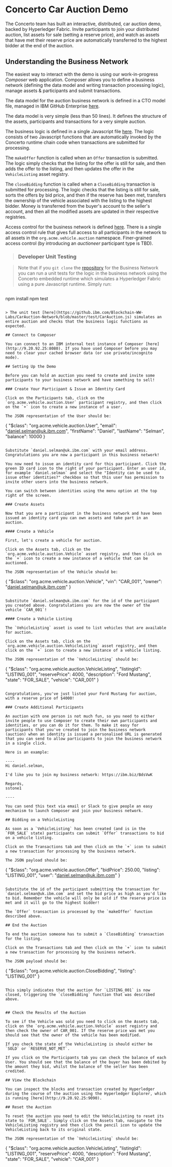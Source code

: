 # Concerto Car Auction Demo

The Concerto team has built an interactive, distributed, car auction demo, backed by Hyperledger Fabric. Invite participants to join your distributed auction, list assets for sale (setting a reserve price), and watch as assets that have met their reserve price are automatically transferred to the highest bidder at the end of the auction.

## Understanding the Business Network

The easiest way to interact with the demo is using our work-in-progress _Composer_ web application. Composer allows you to define a business network (defining the data model and writing transaction processing logic), manage assets & participants and submit transactions.

The data model for the auction business network is defined in a CTO model file, managed in IBM GitHub Enterprise [here](https://github.ibm.com/Blockchain-WW-Labs/CarAuction-Network/blob/master/models/auction.cto).

The data model is very simple (less than 50 lines). It defines the structure of the assets, participants and transactions for a very simple auction.

The business logic is defined in a single Javascript file [here](https://github.ibm.com/Blockchain-WW-Labs/CarAuction-Network/blob/master/lib/logic.js). The logic consists of two Javascript functions that are automatically invoked by the Concerto runtime chain code when transactions are submitted for processing.

The `makeOffer` function is called when an `Offer` transaction is submitted. The logic simply checks that the listing for the offer is still for sale, and then adds the offer to the listing, and then updates the offer in the `VehicleListing` asset registry.

The `closeBidding` function is called when a `CloseBidding` transaction is submitted for processing. The logic checks that the listing is still for sale, sorts the offers by bid price, and then if the reserve has been met, transfers the ownership of the vehicle associated with the listing to the highest bidder. Money is transferred from the buyer's account to the seller's account, and then all the modified assets are updated in their respective registries.

Access control for the business network is defined [here](https://github.ibm.com/Blockchain-WW-Labs/CarAuction-Network/blob/master/permissions.acl). There is a single access control rule that gives full access to all participants in the network to all assets in the `org.acme.vehicle.auction` namespace. Finer-grained access control (by introducing an _auctioneer_ participant type is TBD).

> ### Developer Unit Testing

> Note that if you `git clone` the [repository](https://github.ibm.com/Blockchain-WW-Labs/CarAuction-Network/) for the Business Network you can run a unit tests for the logic in the business network using the Concerto embedded runtime which simulates a Hyperledger Fabric using a pure Javascript runtime. Simply run:

> ```
npm install
npm test
```

> The unit test [here](https://github.ibm.com/Blockchain-WW-Labs/CarAuction-Network/blob/master/test/CarAuction.js) simulates an entire auction and checks that the business logic functions as expected.

## Connect to Composer

You can connect to an IBM internal test instance of Composer [here](http://9.20.92.25:8080). If you have used Composer before you may need to clear your cached browser data (or use private/incognito mode).

## Setting Up the Demo

Before you can hold an auction you need to create and invite some participants to your business network and have something to sell!

### Create Your Participant & Issue an Identity Card

Click on the Participants tab, click on the `org.acme.vehicle.auction.User` participant registry, and then click on the `+` icon to create a new instance of a user.

The JSON representation of the User should be:

```
{
  "$class": "org.acme.vehicle.auction.User",
  "email": "daniel.selman@uk.ibm.com",
  "firstName": "Daniel",
  "lastName": "Selman",
  "balance": 10000
}
```

Substitute `daniel.selman@uk.ibm.com` with your email address. Congratulations you are now a participant in this business network!

You now need to issue an identity card for this participant. Click the green ID card icon to the right of your participant. Enter an user id, for example `daniel.selman` and select the "Identity can be used to issue other identities?" checkbox so that this user has permission to invite other users into the business network.

You can switch between identities using the menu option at the top right of the screen.

### Create Assets

Now that you are a participant in the business network and have been issued an identity card you can own assets and take part in an auction.

#### Create a Vehicle

First, let's create a vehicle for auction.

Click on the Assets tab, click on the `org.acme.vehicle.auction.Vehicle` asset registry, and then click on the `+` icon to create a new instance of a vehicle that can be auctioned.

The JSON representation of the Vehicle should be:

```
{
  "$class": "org.acme.vehicle.auction.Vehicle",
  "vin": "CAR_001",
  "owner": "daniel.selman@uk.ibm.com"
}
```

Substitute `daniel.selman@uk.ibm.com` for the id of the participant you created above. Congratulations you are now the owner of the vehicle `CAR_001`!

#### Create a Vehicle Listing

The `VehicleListing` asset is used to list vehicles that are available for auction.

Click on the Assets tab, click on the `org.acme.vehicle.auction.VehicleListing` asset registry, and then click on the `+` icon to create a new instance of a vehicle listing.

The JSON representation of the `VehicleListing` should be:

```
{
  "$class": "org.acme.vehicle.auction.VehicleListing",
  "listingId": "LISTING_001",
  "reservePrice": 4000,
  "description": "Ford Mustang",
  "state": "FOR_SALE",
  "vehicle": "CAR_001"
}
```

Congratulations, you've just listed your Ford Mustang for auction, with a reserve price of $4000!

### Create Additional Participants

An auction with one person is not much fun, so you need to either invite people to use Composer to create their own participants and identities, or you can do it for them. To make it easy for participants that you've created to join the business network (auction) when an identity is issued a personalised URL is generated that you can send to allow participants to join the business network in a single click.

Here is an example:

----
Hi daniel.selman,

I'd like you to join my business network: https://ibm.biz/BdsVwK

Regards,
sstone1

----

You can send this text via email or Slack to give people an easy mechanism to launch Composer and join your business network.

## Bidding on a VehicleListing

As soon as a `VehicleListing` has been created (and is in the `FOR_SALE` state) participants can submit `Offer` transactions to bid on a vehicle listing.

Click on the Transactions tab and then click on the `+` icon to submit a new transaction for processing by the business network.

The JSON payload should be:

```
{
  "$class": "org.acme.vehicle.auction.Offer",
  "bidPrice": 250.00,
  "listing": "LISTING_001",
  "user": "daniel.selman@uk.ibm.com"
}
```

Substitute the id of the participant submitting the transaction for `daniel.selman@uk.ibm.com` and set the bid price as high as you'd like to bid. Remember the vehicle will only be sold if the reserve price is met and it will go to the highest bidder!

The `Offer` transaction is processed by the `makeOffer` function described above.

## End the Auction

To end the auction someone has to submit a `CloseBidding` transaction for the listing.

Click on the Transactions tab and then click on the `+` icon to submit a new transaction for processing by the business network.

The JSON payload should be:

```
{
  "$class": "org.acme.vehicle.auction.CloseBidding",
  "listing": "LISTING_001"
}
```

This simply indicates that the auction for `LISTING_001` is now closed, triggering the `closeBidding` function that was described above.


## Check the Results of the Auction

To see if the Vehicle was sold you need to click on the Assets tab, click on the `org.acme.vehicle.auction.Vehicle` asset registry and then check the owner of CAR_001. If the reserve price was met you should see that the owner of the vehicle has been modified.

If you check the state of the VehicleListing is should either be `SOLD` or `RESERVE_NOT_MET`.

If you click on the Participants tab you can check the balance of each User. You should see that the balance of the buyer has been debited by the amount they bid, whilst the balance of the seller has been credited.

## View the Blockchain

You can inspect the blocks and transaction created by Hyperledger during the course of the auction using the Hyperledger Explorer, which is running [here](http://9.20.92.25:9090).

## Reset the Auction

To reset the auction you need to edit the VehicleListing to reset its state to `FOR_SALE`. Simply click on the Assets tab, navigate to the VehicleListing registry and then click the pencil icon to update the VehicleListing back to its original state.

The JSON representation of the `VehicleListing` should be:

```
{
  "$class": "org.acme.vehicle.auction.VehicleListing",
  "listingId": "LISTING_001",
  "reservePrice": 4000,
  "description": "Ford Mustang",
  "state": "FOR_SALE",
  "vehicle": "CAR_001"
}
```
